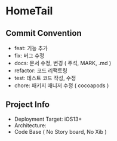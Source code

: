 # HomeTail

## Commit Convention
- feat: 기능 추가
- fix: 버그 수정
- docs: 문서 수정, 변경 ( 주석, MARK, .md )
- refactor: 코드 리팩토링 
- test: 테스트 코드 작성, 수정
- chore: 패키지 매니저 수정 ( cocoapods )

## Project Info
- Deployment Target: iOS13+
- Architecture:
- Code Base ( No Story board, No Xib )
